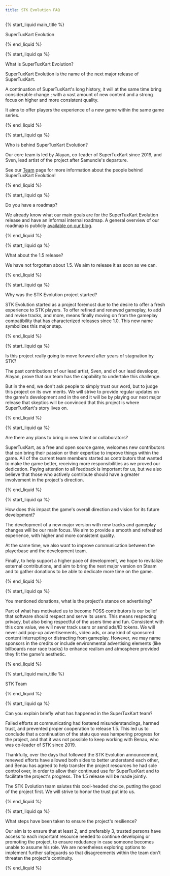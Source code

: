 ```yaml
---
title: STK Evolution FAQ
---
```

{% start_liquid main_title %}

SuperTuxKart Evolution

{% end_liquid %}

{% start_liquid qa %}

What is SuperTuxKart Evolution?

SuperTuxKart Evolution is the name of the next major release of SuperTuxKart.

A continuation of SuperTuxKart's long history, it will at the same time bring considerable change ; with a vast amount of new content and a strong focus on higher and more consistent quality.

It aims to offer players the experience of a new game within the same game series.

{% end_liquid %}

{% start_liquid qa %}

Who is behind SuperTuxKart Evolution?

Our core team is led by Alayan, co-leader of SuperTuxKart since 2019, and Sven, lead artist of the project after Samuncle's departure.

See our [Team](Team) page for more information about the people behind SuperTuxKart Evolution!

{% end_liquid %}

{% start_liquid qa %}

Do you have a roadmap?

We already know what our main goals are for the SuperTuxKart Evolution release and have an informal internal roadmap. A general overview of our roadmap is publicly [available on our blog](https://blog.supertuxkart.net/2025/09/supertuxkart-evolution-roadmap.html).

{% end_liquid %}

{% start_liquid qa %}

What about the 1.5 release?

We have not forgotten about 1.5. We aim to release it as soon as we can.

{% end_liquid %}

{% start_liquid qa %}

Why was the STK Evolution project started?

STK Evolution started as a project foremost due to the desire to offer a fresh experience to STK players. To offer refined and renewed gameplay, to add and revise tracks, and more, means finally moving on from the gameplay compatibility that has characterized releases since 1.0. This new name symbolizes this major step.

{% end_liquid %}

{% start_liquid qa %}

Is this project really going to move forward after years of stagnation by STK?

The past contributions of our lead artist, Sven, and of our lead developer, Alayan, prove that our team has the capability to undertake this challenge.

But in the end, we don't ask people to simply trust our word, but to judge this project on its own merits. We will strive to provide regular updates on the game's development and in the end it will be by playing our next major release that skeptics will be convinced that this project is where SuperTuxKart's story lives on.

{% end_liquid %}

{% start_liquid qa %}

Are there any plans to bring in new talent or collaborators?

SuperTuxKart, as a free and open source game, welcomes new contributors that can bring their passion or their expertise to improve things within the game. All of the current team members started as contributors that wanted to make the game better, receiving more responsibilities as we proved our dedication. Paying attention to all feedback is important for us, but we also believe that those who actively contribute should have a greater involvement in the project's direction.

{% end_liquid %}

{% start_liquid qa %}

How does this impact the game's overall direction and vision for its future development?

The development of a new major version with new tracks and gameplay changes will be our main focus. We aim to provide a smooth and refreshed experience, with higher and more consistent quality.

At the same time, we also want to improve communication between the playerbase and the development team.

Finally, to help support a higher pace of development, we hope to revitalize external contributions, and aim to bring the next major version on Steam and to gather donations to be able to dedicate more time on the game.

{% end_liquid %}

{% start_liquid qa %}

You mentioned donations, what is the project's stance on advertising?

Part of what has motivated us to become FOSS contributors is our belief that software should respect and serve its users. This means respecting privacy, but also being respectful of the users time and fun. Consistent with this core value, we will never track users or send ads/ID tokens. We will never add pop-up advertisements, video ads, or any kind of sponsored content interrupting or distracting from gameplay. However, we may name sponsors in the credits or include environmental advertising elements (like billboards near race tracks) to enhance realism and atmosphere provided they fit the game's aesthetic.

{% end_liquid %}

{% start_liquid main_title %}

STK Team

{% end_liquid %}

{% start_liquid qa %}

Can you explain briefly what has happened in the SuperTuxKart team?

Failed efforts at communicating had fostered misunderstandings, harmed trust, and prevented proper cooperation to release 1.5. This led us to conclude that a continuation of the statu quo was hampering progress for the project, and that it was not possible to keep working with Benau, who was co-leader of STK since 2019.

Thankfully, over the days that followed the STK Evolution announcement, renewed efforts have allowed both sides to better understand each other, and Benau has agreed to help transfer the project resources he had sole control over, in order to allow their continued use for SuperTuxKart and to facilitate the project's progress. The 1.5 release will be made jointly.

The STK Evolution team salutes this cool-headed choice, putting the good of the project first. We will strive to honor the trust put into us.

{% end_liquid %}

{% start_liquid qa %}

What steps have been taken to ensure the project's resilience?

Our aim is to ensure that at least 2, and preferably 3, trusted persons have access to each important resource needed to continue developing or promoting the project, to ensure redudancy in case someone becomes unable to assume his role. We are nonetheless exploring options to implement further safeguards so that disagreements within the team don't threaten the project's continuity.

{% end_liquid %}
